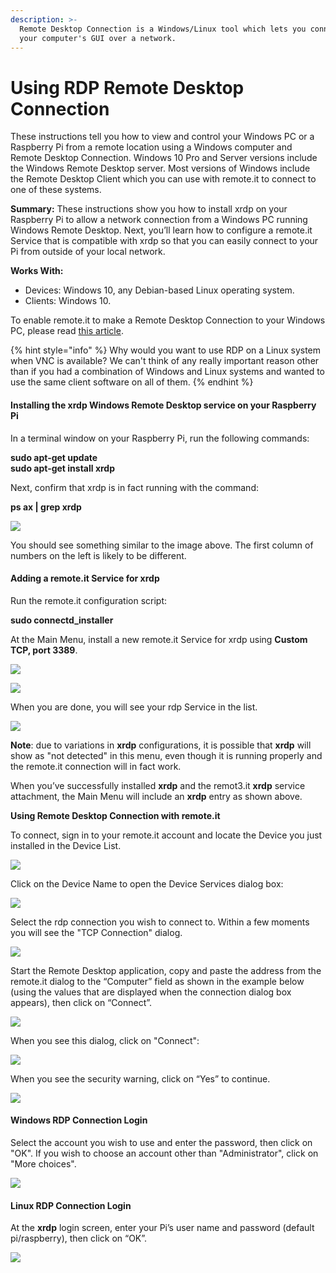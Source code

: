 ```yaml
---
description: >-
  Remote Desktop Connection is a Windows/Linux tool which lets you connect to
  your computer's GUI over a network.
---
```


# Using RDP Remote Desktop Connection

These instructions tell you how to view and control your Windows PC or a Raspberry Pi from a remote location using a Windows computer and Remote Desktop Connection.  Windows 10 Pro and Server versions include the Windows Remote Desktop server.  Most versions of Windows include the Remote Desktop Client which you can use with remote.it to connect to one of these systems.

**Summary:** These instructions show you how to install xrdp on your Raspberry Pi to allow a network connection from a Windows PC running Windows Remote Desktop.  Next, you’ll learn how to configure a remote.it Service that is compatible with xrdp so that you can easily connect to your Pi from outside of your local network.

**Works With:**

* Devices: Windows 10, any Debian-based Linux operating system.
* Clients: Windows 10.

To enable remote.it to make a Remote Desktop Connection to your Windows PC, please read [this article](https://remot3it.zendesk.com/hc/en-us/articles/360021173091-remote-it-Connect-for-Windows-now-available).

{% hint style="info" %}
Why would you want to use RDP on a Linux system when VNC is available?  We can't think of any really important reason other than if you had a combination of Windows and Linux systems and wanted to use the same client software on all of them.
{% endhint %}

#### **Installing the xrdp Windows Remote Desktop service on your Raspberry Pi**

In a terminal window on your Raspberry Pi, run the following commands:

**sudo apt-get update  
sudo apt-get install xrdp**

Next, confirm that xrdp is in fact running with the command:

**ps ax \| grep xrdp**

![](../../../.gitbook/assets/image%20%28165%29.png)

You should see something similar to the image above.  The first column of numbers on the left is likely to be different.

#### **Adding a remote.it Service for xrdp**

Run the remote.it configuration script:

**sudo connectd\_installer**

At the Main Menu, install a new remote.it Service for xrdp using **Custom TCP, port 3389**.

![](../../../.gitbook/assets/image%20%2854%29.png)

![](../../../.gitbook/assets/image%20%28159%29.png)

When you are done, you will see your rdp Service in the list.

![](../../../.gitbook/assets/image%20%285%29.png)

**Note**: due to variations in **xrdp** configurations, it is possible that **xrdp** will show as "not detected" in this menu, even though it is running properly and the remote.it connection will in fact work. 

When you’ve successfully installed **xrdp** and the remot3.it **xrdp** service attachment, the Main Menu will include an **xrdp** entry as shown above.

**Using Remote Desktop Connection with remote.it**

To connect, sign in to your remote.it account and locate the Device you just installed in the Device List.

![](../../../.gitbook/assets/image%20%28190%29.png)

Click on the Device Name to open the Device Services dialog box:

![](../../../.gitbook/assets/image%20%28107%29.png)

Select the rdp connection you wish to connect to.  Within a few moments you will see the "TCP Connection" dialog.

![](../../../.gitbook/assets/image%20%28120%29.png)

Start the Remote Desktop application, copy and paste the address from the remote.it dialog to the “Computer” field as shown in the example below \(using the values that are displayed when the connection dialog box appears\), then click on “Connect”.

![](../../../.gitbook/assets/image%20%2838%29.png)

When you see this dialog, click on "Connect":

![](../../../.gitbook/assets/image%20%28118%29.png)

When you see the security warning, click on “Yes” to continue.

![](../../../.gitbook/assets/image%20%2843%29.png)

#### **Windows RDP Connection Login**

Select the account you wish to use and enter the password, then click on "OK".  If you wish to choose an account other than "Administrator", click on "More choices".

![](../../../.gitbook/assets/image%20%28203%29.png)

#### **Linux RDP Connection Login**

At the **xrdp** login screen, enter your Pi’s user name and password \(default pi/raspberry\), then click on “OK”.

![](../../../.gitbook/assets/image%20%2886%29.png)

